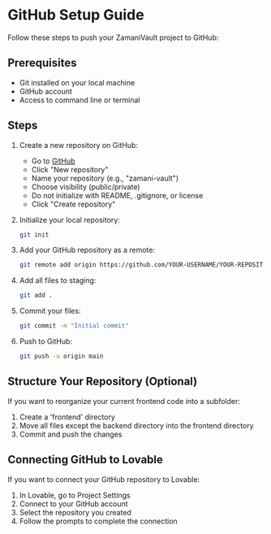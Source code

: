 
# GitHub Setup Guide

Follow these steps to push your ZamaniVault project to GitHub:

## Prerequisites

- Git installed on your local machine
- GitHub account
- Access to command line or terminal

## Steps

1. Create a new repository on GitHub:
   - Go to [GitHub](https://github.com)
   - Click "New repository"
   - Name your repository (e.g., "zamani-vault")
   - Choose visibility (public/private)
   - Do not initialize with README, .gitignore, or license
   - Click "Create repository"

2. Initialize your local repository:
   ```bash
   git init
   ```

3. Add your GitHub repository as a remote:
   ```bash
   git remote add origin https://github.com/YOUR-USERNAME/YOUR-REPOSITORY.git
   ```

4. Add all files to staging:
   ```bash
   git add .
   ```

5. Commit your files:
   ```bash
   git commit -m "Initial commit"
   ```

6. Push to GitHub:
   ```bash
   git push -u origin main
   ```

## Structure Your Repository (Optional)

If you want to reorganize your current frontend code into a subfolder:

1. Create a 'frontend' directory
2. Move all files except the backend directory into the frontend directory
3. Commit and push the changes

## Connecting GitHub to Lovable

If you want to connect your GitHub repository to Lovable:

1. In Lovable, go to Project Settings
2. Connect to your GitHub account
3. Select the repository you created
4. Follow the prompts to complete the connection
